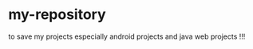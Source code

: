 my-repository
=============

to save my projects especially android projects and java web projects !!!

